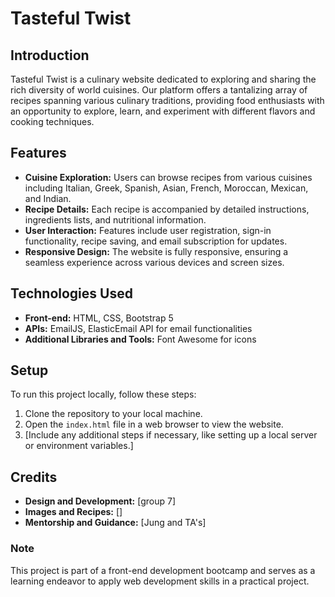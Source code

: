 # Tasteful Twist

## Introduction

Tasteful Twist is a culinary website dedicated to exploring and sharing the rich diversity of world cuisines. Our platform offers a tantalizing array of recipes spanning various culinary traditions, providing food enthusiasts with an opportunity to explore, learn, and experiment with different flavors and cooking techniques.

## Features

- **Cuisine Exploration:** Users can browse recipes from various cuisines including Italian, Greek, Spanish, Asian, French, Moroccan, Mexican, and Indian.
- **Recipe Details:** Each recipe is accompanied by detailed instructions, ingredients lists, and nutritional information.
- **User Interaction:** Features include user registration, sign-in functionality, recipe saving, and email subscription for updates.
- **Responsive Design:** The website is fully responsive, ensuring a seamless experience across various devices and screen sizes.

## Technologies Used

- **Front-end:** HTML, CSS, Bootstrap 5
- **APIs:** EmailJS, ElasticEmail API for email functionalities
- **Additional Libraries and Tools:** Font Awesome for icons

## Setup

To run this project locally, follow these steps:

1. Clone the repository to your local machine.
2. Open the `index.html` file in a web browser to view the website.
3. [Include any additional steps if necessary, like setting up a local server or environment variables.]

## Credits

- **Design and Development:** [group 7]
- **Images and Recipes:** []
- **Mentorship and Guidance:** [Jung and TA's]

### Note

This project is part of a front-end development bootcamp and serves as a learning endeavor to apply web development skills in a practical project.
